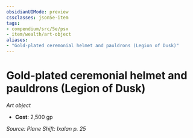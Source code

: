```yaml
---
obsidianUIMode: preview
cssclasses: json5e-item
tags:
- compendium/src/5e/psx
- item/wealth/art-object
aliases: 
- "Gold-plated ceremonial helmet and pauldrons (Legion of Dusk)"
---
```

# Gold-plated ceremonial helmet and pauldrons (Legion of Dusk)
*Art object*  

- **Cost**: 2,500 gp

*Source: Plane Shift: Ixalan p. 25*